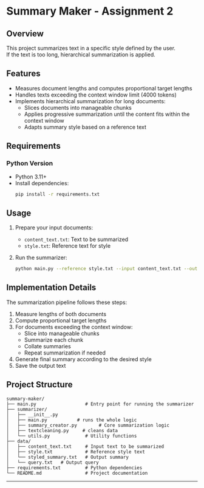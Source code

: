 

# Summary Maker - Assignment 2

## Overview
This project summarizes text in a specific style defined by the user.  
If the text is too long, hierarchical summarization is applied.

## Features
- Measures document lengths and computes proportional target lengths
- Handles texts exceeding the context window limit (4000 tokens)
- Implements hierarchical summarization for long documents:
  - Slices documents into manageable chunks
  - Applies progressive summarization until the content fits within the context window
  - Adapts summary style based on a reference text

## Requirements

### Python Version
- Python 3.11+
- Install dependencies:
  ```bash
  pip install -r requirements.txt
  ```

## Usage

1. Prepare your input documents:
   - `content_text.txt`: Text to be summarized
   - `style.txt`: Reference text for style

2. Run the summarizer:
   ```bash
   python main.py --reference style.txt --input content_text.txt --output styled_summary.txt
   ```

## Implementation Details

The summarization pipeline follows these steps:
1. Measure lengths of both documents
2. Compute proportional target lengths
3. For documents exceeding the context window:
   - Slice into manageable chunks
   - Summarize each chunk
   - Collate summaries
   - Repeat summarization if needed
4. Generate final summary according to the desired style
5. Save the output text

## Project Structure

```
summary-maker/
├── main.py                  # Entry point for running the summarizer
├── summarizer/
│   ├── __init__.py
│   ├── main.py           # runs the whole logic
│   ├── summary_creator.py        # Core summarization logic
│   ├── textcleaning.py     # cleans data
│   └── utils.py             # Utility functions 
├── data/
│   ├── content_text.txt     # Input text to be summarized
│   ├── style.txt            # Reference style text
│   └── styled_summary.txt   # Output summary
│   └── query.txt   # Output query
├── requirements.txt         # Python dependencies
└── README.md                # Project documentation
```

---